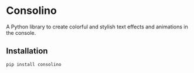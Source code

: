 # Consolino

A Python library to create colorful and stylish text effects and animations in the console.

## Installation

```bash
pip install consolino
